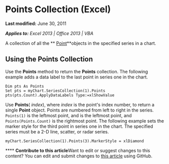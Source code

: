 
# Points Collection (Excel)

 **Last modified:** June 30, 2011

 _**Applies to:** Excel 2013 | Office 2013 | VBA_

A collection of all the  ** [Point](944d5edb-b1e7-7aed-5ead-bde3878b26e5.md)**objects in the specified series in a chart.


## Using the Points Collection

Use the  **Points** method to return the **Points** collection. The following example adds a data label to the last point in series one in the chart.


```
Dim pts As Points 
Set pts = myChart.SeriesCollection(1).Points 
pts(pts.Count).ApplyDataLabels Type:=xlShowValue
```

Use  **Points**( _index_), where  _index_ is the point's index number, to return a single **Point** object. Points are numbered from left to right in the series. `Points(1)` is the leftmost point, and is the leftmost point, and `Points(Points.Count)` is the rightmost point. The following example sets the marker style for the third point in series one in the chart. The specified series must be a 2-D line, scatter, or radar series.




```
myChart.SeriesCollection(1).Points(3).MarkerStyle = xlDiamond
```


****   **Contribute to this article**Want to edit or suggest changes to this content? You can edit and submit changes to  [this article](https://github.com/jhershey00/VBA_Excel_Test/OpenXMLCon/articles/b41c8f08-880e-1f4a-0456-3f77c0741bc6.md) using GitHub.

